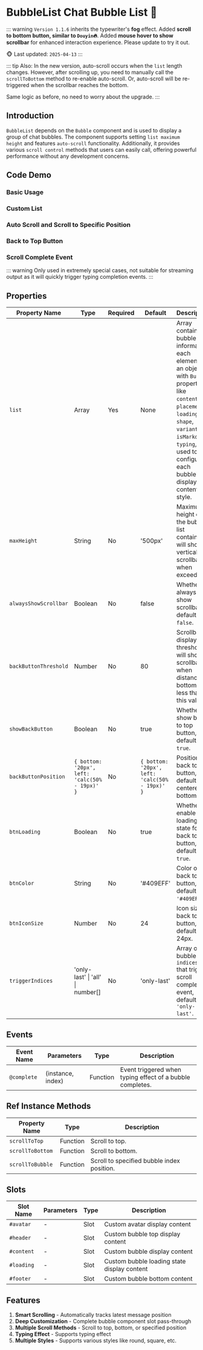# BubbleList Chat Bubble List 🍅

::: warning
`Version 1.1.6` inherits the typewriter's **fog** effect. Added **scroll to bottom button, similar to `Douyin`🔥**. Added **mouse hover to show scrollbar** for enhanced interaction experience. Please update to try it out.

🐵 Last updated: `2025-04-13`
:::

::: tip
Also: In the new version, auto-scroll occurs when the `list` length changes. However, after scrolling up, you need to manually call the `scrollToBottom` method to re-enable auto-scroll. Or, auto-scroll will be re-triggered when the scrollbar reaches the bottom.

Same logic as before, no need to worry about the upgrade.
:::

## Introduction

`BubbleList` depends on the `Bubble` component and is used to display a group of chat bubbles. The component supports setting `list maximum height` and features `auto-scroll` functionality. Additionally, it provides various `scroll control` methods that users can easily call, offering powerful performance without any development concerns.

## Code Demo

### Basic Usage

<demo src="./demos/list.vue"></demo>

### Custom List

<demo src="./demos/customized.vue"></demo>

### Auto Scroll and Scroll to Specific Position

<demo src="./demos/scroll-to.vue"></demo>

### Back to Top Button

<demo src="./demos/back-button.vue"></demo>

### Scroll Complete Event

::: warning
Only used in extremely special cases, not suitable for streaming output as it will quickly trigger typing completion events.
:::

<demo src="./demos/on-complete.vue"></demo>

## Properties

| Property Name         | Type                                           | <div style="width: 70px">Required</div> | Default                                        | Description                                                                                                                                                                                                                                  |
| --------------------- | ---------------------------------------------- | --------------------------------------- | ---------------------------------------------- | -------------------------------------------------------------------------------------------------------------------------------------------------------------------------------------------------------------------------------------------- |
| `list`                | Array                                          | Yes                                     | None                                           | Array containing bubble information, each element is an object with `Bubble` properties like `content`, `placement`, `loading`, `shape`, `variant`, `isMarkdown`, `typing`, etc., used to configure each bubble's display content and style. |
| `maxHeight`           | String                                         | No                                      | '500px'                                        | Maximum height of the bubble list container, will show vertical scrollbar when exceeded.                                                                                                                                                     |
| `alwaysShowScrollbar` | Boolean                                        | No                                      | false                                          | Whether to always show scrollbar, default is `false`.                                                                                                                                                                                        |
| `backButtonThreshold` | Number                                         | No                                      | 80                                             | Scrollbar display threshold, will show scrollbar when distance to bottom is less than this value.                                                                                                                                            |
| `showBackButton`      | Boolean                                        | No                                      | true                                           | Whether to show back to top button, default is `true`.                                                                                                                                                                                       |
| `backButtonPosition`  | `{ bottom: '20px', left: 'calc(50% - 19px)' }` | No                                      | `{ bottom: '20px', left: 'calc(50% - 19px)' }` | Position of back to top button, default is centered at bottom.                                                                                                                                                                               |
| `btnLoading`          | Boolean                                        | No                                      | true                                           | Whether to enable loading state for back to top button, default is `true`.                                                                                                                                                                   |
| `btnColor`            | String                                         | No                                      | '#409EFF'                                      | Color of back to top button, default is `'#409EFF'`.                                                                                                                                                                                         |
| `btnIconSize`         | Number                                         | No                                      | 24                                             | Icon size of back to top button, default is 24px.                                                                                                                                                                                            |
| `triggerIndices`      | 'only-last' \| 'all' \| number[]               | No                                      | 'only-last'                                    | Array of bubble `indices` that trigger scroll complete event, default is `'only-last'`.                                                                                                                                                      |

## Events

| Event Name  | Parameters        | Type     | Description                                               |
| ----------- | ----------------- | -------- | --------------------------------------------------------- |
| `@complete` | (instance, index) | Function | Event triggered when typing effect of a bubble completes. |

## Ref Instance Methods

| Property Name    | Type     | Description                                |
| ---------------- | -------- | ------------------------------------------ |
| `scrollToTop`    | Function | Scroll to top.                             |
| `scrollToBottom` | Function | Scroll to bottom.                          |
| `scrollToBubble` | Function | Scroll to specified bubble index position. |

## Slots

| Slot Name  | Parameters | Type | Description                                 |
| ---------- | ---------- | ---- | ------------------------------------------- |
| `#avatar`  | -          | Slot | Custom avatar display content               |
| `#header`  | -          | Slot | Custom bubble top display content           |
| `#content` | -          | Slot | Custom bubble display content               |
| `#loading` | -          | Slot | Custom bubble loading state display content |
| `#footer`  | -          | Slot | Custom bubble bottom content                |

## Features

1. **Smart Scrolling** - Automatically tracks latest message position
2. **Deep Customization** - Complete bubble component slot pass-through
3. **Multiple Scroll Methods** - Scroll to top, bottom, or specified position
4. **Typing Effect** - Supports typing effect
5. **Multiple Styles** - Supports various styles like round, square, etc.

